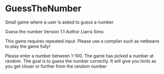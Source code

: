 # GuessTheNumber
Small game where a user is asked to guess a number



Guess the number
Version 1.1 
Author Liarra Sims

This game requires repeated input. Please use a complier such as netbeans to play the game fully!

Please enter a number between 1-100. The game has picked a number at random. The goal is to guess the number correctly. It will give you hints as you get closer or further from the random number
